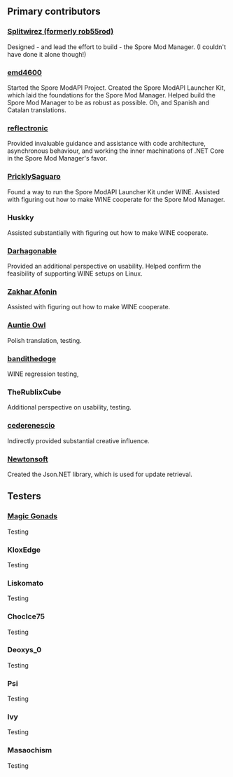 ## Primary contributors



### [Splitwirez (formerly rob55rod)](https://github.com/Splitwirez)
Designed - and lead the effort to build - the Spore Mod Manager. (I couldn't have done it alone though!)



### [emd4600](https://github.com/emd4600)
Started the Spore ModAPI Project. Created the Spore ModAPI Launcher Kit, which laid the foundations for the Spore Mod Manager. Helped build the Spore Mod Manager to be as robust as possible. Oh, and Spanish and Catalan translations.



### [reflectronic](https://github.com/reflectronic)
Provided invaluable guidance and assistance with code architecture, asynchronous behaviour, and working the inner machinations of .NET Core in the Spore Mod Manager's favor.



### [PricklySaguaro](https://github.com/PricklySaguaro)
Found a way to run the Spore ModAPI Launcher Kit under WINE. Assisted with figuring out how to make WINE cooperate for the Spore Mod Manager.



### Huskky
Assisted substantially with figuring out how to make WINE cooperate.



### [Darhagonable](https://www.youtube.com/user/darhagonable)
Provided an additional perspective on usability. Helped confirm the feasibility of supporting WINE setups on Linux.



### [Zakhar Afonin](https://github.com/AfoninZ)
Assisted with figuring out how to make WINE cooperate.



### [Auntie Owl](https://github.com/plencka)
Polish translation, testing.



### [bandithedoge](http://bandithedoge.com/)
WINE regression testing,



### TheRublixCube
Additional perspective on usability, testing.



### [cederenescio](http://rso.bg/)
Indirectly provided substantial creative influence.



<!--no longer used, but may be needed again if .NET Framework builds happen
### [DotNetZip (formerly Ionic.Zip)] (https://www.nuget.org/packages/DotNetZip/)
Zip archive library used throughout the Spore Mod Manager.
-->



### [Newtonsoft](https://www.newtonsoft.com/json)
Created the Json.NET library, which is used for update retrieval.



## Testers



### [Magic Gonads](https://github.com/MagicGonads)
Testing



### KloxEdge
Testing



### Liskomato
Testing



### ChocIce75
Testing



### Deoxys_0
Testing



### Psi
Testing



### Ivy
Testing



### Masaochism
Testing